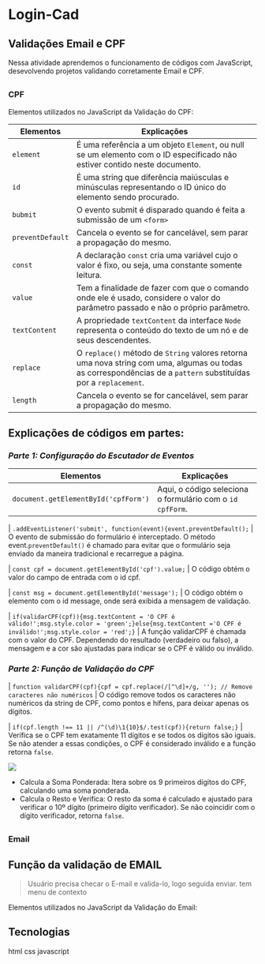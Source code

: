 # Login-Cad

## Validações Email e CPF
 
Nessa atividade aprendemos o funcionamento de códigos com JavaScript, desevolvendo projetos validando corretamente Email e CPF.
 
##
 
### CPF
 
Elementos utilizados no JavaScript da Validação do CPF:
 
| Elementos | Explicações |
| --- | --- |
| ``element`` | É uma referência a um objeto ``Element``, ou null se um elemento com o ID especificado não estiver contido neste documento.
| ``id`` |  É uma string que diferência maiúsculas e minúsculas representando o ID único do elemento sendo procurado.
| ``bubmit`` | O evento submit é disparado quando é feita a submissão de um `` <form> ``
| ``preventDefault``  | Cancela o evento se for cancelável, sem parar a propagação do mesmo.
| ``const``  | A declaração ``const`` cria uma variável cujo o valor é fixo, ou seja, uma constante somente leitura.
| ``value``  | Tem a finalidade de fazer com que o comando onde ele é usado, considere o valor do parâmetro passado e não o próprio parâmetro.
| ``textContent``  | A propriedade ``textContent`` da interface ``Node`` representa o conteúdo do texto de um nó e de seus descendentes.
| ``replace``  | O ``replace()`` método de ``String`` valores retorna uma nova string com uma, algumas ou todas as correspondências de a ``pattern`` substituídas por a ``replacement``.
| ``length``  | Cancela o evento se for cancelável, sem parar a propagação do mesmo.
 
## Explicações de códigos em partes:
 
### *Parte 1: Configuração do Escutador de Eventos*
 
| Elementos | Explicações |
| --- | --- |
| ``document.getElementById('cpfForm')`` | Aqui, o código seleciona o formulário com o ``id`` ``cpfForm``.
 
| ``.addEventListener('submit', function(event){event.preventDefault();`` | O evento de submissão do formulário é interceptado. O método event.``preventDefault()`` é chamado para evitar que o formulário seja enviado da maneira tradicional e recarregue a página.
 
| ``const cpf = document.getElementById('cpf').value;`` | O código obtém o valor do campo de entrada com o id cpf.
 
| ``const msg = document.getElementById('message');`` | O código obtém o elemento com o id message, onde será exibida a mensagem de validação.
 
| ``if(validarCPF(cpf)){msg.textContent = 'O CPF é válido!';msg.style.color = 'green';}else{msg.textContent ='O CPF é inválido!';msg.style.color = 'red';}`` | A função validarCPF é chamada com o valor do CPF. Dependendo do resultado (verdadeiro ou falso), a mensagem e a cor são ajustadas para indicar se o CPF é válido ou inválido.
 
### *Parte 2: Função de Validação do CPF*
 
| ``function validarCPF(cpf){cpf = cpf.replace(/[^\d]+/g, ''); // Remove caracteres não numéricos`` | O código remove todos os caracteres não numéricos da string de CPF, como pontos e hífens, para deixar apenas os dígitos.
 
 
| ``if(cpf.length !== 11 || /^(\d)\1{10}$/.test(cpf)){return false;}`` | Verifica se o CPF tem exatamente 11 dígitos e se todos os dígitos são iguais. Se não atender a essas condições, o CPF é considerado inválido e a função retorna ``false``.
 
![](img/captura.png)
 
* Calcula a Soma Ponderada:
Itera sobre os 9 primeiros dígitos do CPF, calculando uma soma ponderada.
* Calcula o Resto e Verifica:
O resto da soma é calculado e ajustado para verificar o 10º dígito (primeiro dígito verificador). Se não coincidir com o dígito verificador, retorna ``false``.
 
##
 
### Email

## Função da validação de EMAIL
>Usuário precisa checar o E-mail e valida-lo, logo seguida enviar.
tem menu de contexto
 
Elementos utilizados no JavaScript da Validação do Email:


##
 

##
 
## Tecnologias
 
html
css
javascript

 
</div>
 
##
 
